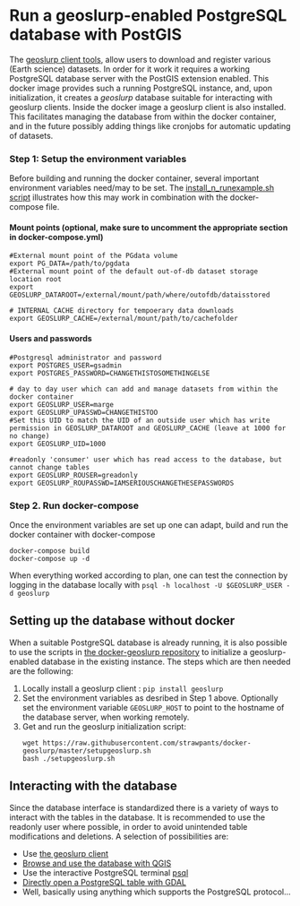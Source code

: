 # Run a geoslurp-enabled PostgreSQL database with PostGIS
The [geoslurp client tools](https://github.com/strawpants/geoslurp), allow users to download and register various (Earth science) datasets. In order for it work it requires a working PostgreSQL database server with the PostGIS extension enabled. This docker image provides such a running PostgreSQL instance, and, upon initialization, it creates a *geoslurp* database suitable for interacting with geoslurp clients. Inside the docker image a geoslurp client is also installed. This facilitates managing the database from within the docker container, and in the future possibly adding things like cronjobs for automatic updating of datasets.

### Step 1: Setup the environment variables
Before building and running the docker container, several important environment variables need/may to be set. The [install_n_runexample.sh script](install_n_runexample.sh) illustrates how this may work in combination with the docker-compose file.

#### Mount points (optional, make sure to uncomment the appropriate section in docker-compose.yml)
```
#External mount point of the PGdata volume 
export PG_DATA=/path/to/pgdata
#External mount point of the default out-of-db dataset storage location root
export GEOSLURP_DATAROOT=/external/mount/path/where/outofdb/dataisstored

# INTERNAL CACHE directory for tempoerary data downloads
export GEOSLURP_CACHE=/external/mount/path/to/cachefolder
```

#### Users and passwords
```
#Postgresql administrator and password
export POSTGRES_USER=gsadmin
export POSTGRES_PASSWORD=CHANGETHISTOSOMETHINGELSE

# day to day user which can add and manage datasets from within the docker container
export GEOSLURP_USER=marge
export GEOSLURP_UPASSWD=CHANGETHISTOO
#Set this UID to match the UID of an outside user which has write permission in GEOSLURP_DATAROOT and GEOSLURP_CACHE (leave at 1000 for no change)
export GEOSLURP_UID=1000

#readonly 'consumer' user which has read access to the database, but cannot change tables
export GEOSLURP_ROUSER=greadonly
export GEOSLURP_ROUPASSWD=IAMSERIOUSCHANGETHESEPASSWORDS
```



### Step 2. Run docker-compose
Once the environment variables are set up one can adapt, build and run the docker container with docker-compose
```
docker-compose build
docker-compose up -d
```

When everything worked according to plan, one can test the connection by logging in the database locally  with `psql -h localhost -U $GEOSLURP_USER -d geoslurp`

## Setting up the database without docker

When a suitable PostgreSQL database is already running, it is also possible to use the scripts in [the docker-geoslurp repository](https://github.com/strawpants/docker-geoslurp) to initialize a geoslurp-enabled database in the existing instance. The steps which are then needed are the following:
1. Locally install a geoslurp client : `pip install geoslurp`
2. Set the environment variables as desribed in Step 1 above. Optionally set the environment variable `GEOSLURP_HOST` to point to the hostname of the database server, when working remotely.
3. Get and run the geoslurp initialization script: 
    ```
    wget https://raw.githubusercontent.com/strawpants/docker-geoslurp/master/setupgeoslurp.sh
    bash ./setupgeoslurp.sh
   ```

## Interacting with the database
Since the database interface is standardized there is a variety of ways to interact with the tables in the database.  It is recommended to use the readonly user where possible, in order to avoid unintended table modifications and deletions. A selection of possibilities are:
* Use [the geoslurp client](https://wobbly.earth/geoslurp)
* [Browse and use the database with QGIS](https://docs.qgis.org/3.4/en/docs/user_manual/managing_data_source/opening_data.html?highlight=postgresql#creating-a-stored-connection)
* Use the interactive PostgreSQL terminal [psql](https://www.postgresql.org/docs/12/app-psql.html)
* [Directly open a PostgreSQL table with GDAL](https://gdal.org/drivers/vector/pg.html)
* Well, basically using anything which supports the PostgreSQL protocol...




